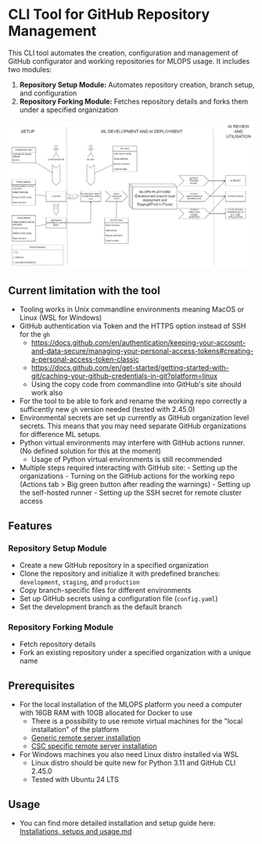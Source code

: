 # CLI Tool for GitHub Repository Management
This CLI tool automates the creation, configuration and management of GitHub configurator and working repositories for MLOPS usage. It includes two modules:

1. **Repository Setup Module:** Automates repository creation, branch setup, and configuration
2. **Repository Forking Module:** Fetches repository details and forks them under a specified organization

![MLOPS tool project diagram](../resources/diagrams/MLOPSDiagram.png)

## Current limitation with the tool

- Tooling works in Unix commandline environments meaning MacOS or Linux (WSL for Windows)
- GitHub authentication via Token and the HTTPS option instead of SSH for the `gh`
	- https://docs.github.com/en/authentication/keeping-your-account-and-data-secure/managing-your-personal-access-tokens#creating-a-personal-access-token-classic
	- https://docs.github.com/en/get-started/getting-started-with-git/caching-your-github-credentials-in-git?platform=linux
 	- Using the copy code from commandline into GitHub's site should work also
- For the tool to be able to fork and rename the working repo correctly a sufficently new `gh` version needed (tested with 2.45.0)
- Environmental secrets are set up currently as GitHub organization level secrets. This means that you may need separate GitHub organizations for difference ML setups.
- Python virtual environments may interfere with GitHub actions runner. (No defined solution for this at the moment)
	- Usage of Python virtual environments is still recommended
- Multiple steps required interacting with GitHub site:
    	- Setting up the organizations
    	- Turning on the GitHub actions for the working repo (Actions tab > Big green button after reading the warnings)
    	- Setting up the self-hosted runner
    	- Setting up the SSH secret for remote cluster access

## Features

### Repository Setup Module

- Create a new GitHub repository in a specified organization
- Clone the repository and initialize it with predefined branches: `development`, `staging`, and `production`
- Copy branch-specific files for different environments
- Set up GitHub secrets using a configuration file (`config.yaml`)
- Set the development branch as the default branch

### Repository Forking Module

- Fetch repository details
- Fork an existing repository under a specified organization with a unique name

## Prerequisites

- For the local installation of the MLOPS platform you need a computer with 16GB RAM with 10GB allocated for Docker to use
	- There is a possibility to use remote virtual machines for the "local installation" of the platform
 	- [Generic remote server installation](./Generic%20guide%20to%20start%20a%20remote%20server.md)
  	- [CSC specific remote server installation](./CSC%20user.md)
- For Windows machines you also need Linux distro installed via WSL
	- Linux distro should be quite new for Python 3.11 and GitHub CLI 2.45.0
 	- Tested with Ubuntu 24 LTS

## Usage

- You can find more detailed installation and setup guide here: [Installations, setups and usage.md](./Installations,%20setups%20and%20usage.md)

